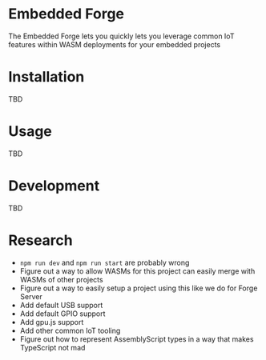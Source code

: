 Embedded Forge
==============
The Embedded Forge lets you quickly lets you leverage common IoT features within WASM deployments for your embedded projects

Installation
============
TBD

Usage
=====
TBD

Development
===========
TBD

Research
========
* `npm run dev` and `npm run start` are probably wrong
* Figure out a way to allow WASMs for this project can easily merge with WASMs of other projects
* Figure out a way to easily setup a project using this like we do for Forge Server
* Add default USB support
* Add default GPIO support
* Add gpu.js support
* Add other common IoT tooling
* Figure out how to represent AssemblyScript types in a way that makes TypeScript not mad
